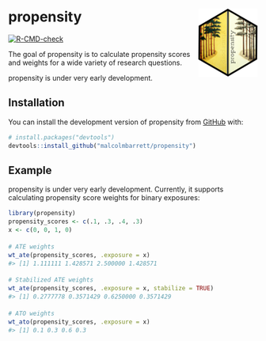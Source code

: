
<!-- README.md is generated from README.Rmd. Please edit that file -->

# propensity <img src="man/figures/logo.png" align="right" height="138" />

<!-- badges: start -->

[![R-CMD-check](https://github.com/malcolmbarrett/propensity/actions/workflows/R-CMD-check.yaml/badge.svg)](https://github.com/malcolmbarrett/propensity/actions/workflows/R-CMD-check.yaml)
<!-- badges: end -->

The goal of propensity is to calculate propensity scores and weights for
a wide variety of research questions.

propensity is under very early development.

## Installation

You can install the development version of propensity from
[GitHub](https://github.com/) with:

``` r
# install.packages("devtools")
devtools::install_github("malcolmbarrett/propensity")
```

## Example

propensity is under very early development. Currently, it supports
calculating propensity score weights for binary exposures:

``` r
library(propensity)
propensity_scores <- c(.1, .3, .4, .3)
x <- c(0, 0, 1, 0)

# ATE weights
wt_ate(propensity_scores, .exposure = x)
#> [1] 1.111111 1.428571 2.500000 1.428571

# Stabilized ATE weights
wt_ate(propensity_scores, .exposure = x, stabilize = TRUE)
#> [1] 0.2777778 0.3571429 0.6250000 0.3571429

# ATO weights
wt_ato(propensity_scores, .exposure = x)
#> [1] 0.1 0.3 0.6 0.3
```
